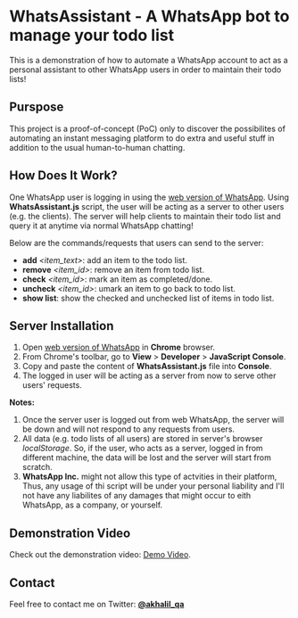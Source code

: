 # WhatsAssistant - A WhatsApp bot to manage your todo list
This is a demonstration of how to automate a WhatsApp account to act as a personal assistant to other WhatsApp users in order to maintain their todo lists!

## Purspose
This project is a proof-of-concept (PoC) only to discover the possibilites of automating an instant messaging platform to do extra and useful stuff in addition to the usual human-to-human chatting. 

## How Does It Work?
One WhatsApp user is logging in using the [web version of WhatsApp](https://web.whatsapp.com). Using **WhatsAssistant.js** script, the user will be acting as a server to other users (e.g. the clients). The server will help clients to maintain their todo list and query it at anytime via normal WhatsApp chatting!

Below are the commands/requests that users can send to the server:
- **add** *\<item_text\>*: add an item to the todo list.
- **remove** *\<item_id\>*: remove an item from todo list.
- **check** *\<item_id\>*: mark an item as completed/done.
- **uncheck** *\<item_id\>*: umark an item to go back to todo list.
- **show list**: show the checked and unchecked list of items in todo list.

## Server Installation
1. Open [web version of WhatsApp](https://web.whatsapp.com) in **Chrome** browser.
2. From Chrome's toolbar, go to **View** > **Developer** > **JavaScript Console**.
3. Copy and paste the content of **WhatsAssistant.js** file into **Console**.
4. The logged in user will be acting as a server from now to serve other users' requests.

**Notes:** 
1. Once the server user is logged out from web WhatsApp, the server will be down and will not respond to any requests from users.
2. All data (e.g. todo lists of all users) are stored in server's browser *localStorage*. So, if the user, who acts as a server, logged in from different machine, the data will be lost and the server will start from scratch.
3. **WhatsApp Inc.** might not allow this type of actvities in their platform, Thus, any usage of thi script will be under your personal liability and I'll not have any liabilites of any damages that might occur to eith WhatsApp, as a company, or yourself.

## Demonstration Video
Check out the demonstration video: [Demo Video](https://streamable.com/71gef).

## Contact
Feel free to contact me on Twitter: **[@akhalil_qa](https://twitter.com/akalil_qa)**

